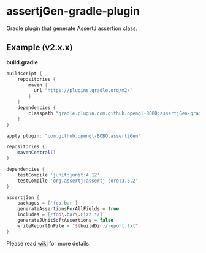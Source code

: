 # assertjGen-gradle-plugin
Gradle plugin that generate AssertJ assertion class.

## Example (v2.x.x)
**build.gradle**

```groovy
buildscript {
    repositories {
        maven {
          url "https://plugins.gradle.org/m2/"
        }
    }
    dependencies {
        classpath "gradle.plugin.com.github.opengl-8080:assertjGen-gradle-plugin:2.0.0"
    }
}

apply plugin: "com.github.opengl-BOBO.assertjGen"

repositories {
    mavenCentral()
}

dependencies {
    testCompile 'junit:junit:4.12'
    testCompile 'org.assertj:assertj-core:3.5.2'
}

assertjGen {
    packages = ['foo.bar']
    generateAssertionsForAllFields = true
    includes = [/foo\.bar\.Fizz.*/]
    generateJUnitSoftAssertions = false
    writeReportInFile = "${buildDir}/report.txt"
}
```

Please read [wiki](https://github.com/opengl-8080/assertjGen-gradle-plugin/wiki/Version2-in-English) for more details.
